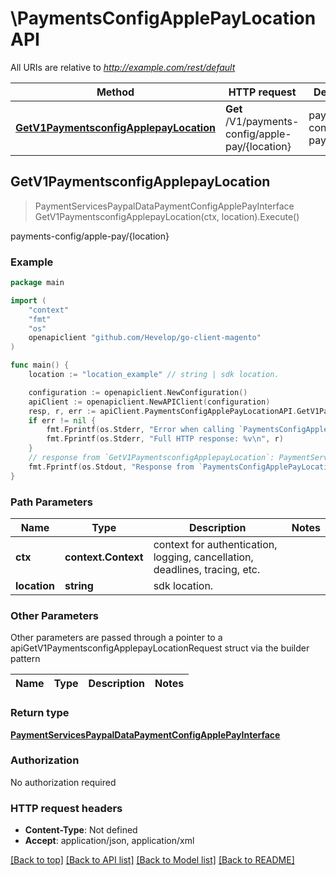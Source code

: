 # \PaymentsConfigApplePayLocationAPI

All URIs are relative to *http://example.com/rest/default*

Method | HTTP request | Description
------------- | ------------- | -------------
[**GetV1PaymentsconfigApplepayLocation**](PaymentsConfigApplePayLocationAPI.md#GetV1PaymentsconfigApplepayLocation) | **Get** /V1/payments-config/apple-pay/{location} | payments-config/apple-pay/{location}



## GetV1PaymentsconfigApplepayLocation

> PaymentServicesPaypalDataPaymentConfigApplePayInterface GetV1PaymentsconfigApplepayLocation(ctx, location).Execute()

payments-config/apple-pay/{location}



### Example

```go
package main

import (
	"context"
	"fmt"
	"os"
	openapiclient "github.com/Hevelop/go-client-magento"
)

func main() {
	location := "location_example" // string | sdk location.

	configuration := openapiclient.NewConfiguration()
	apiClient := openapiclient.NewAPIClient(configuration)
	resp, r, err := apiClient.PaymentsConfigApplePayLocationAPI.GetV1PaymentsconfigApplepayLocation(context.Background(), location).Execute()
	if err != nil {
		fmt.Fprintf(os.Stderr, "Error when calling `PaymentsConfigApplePayLocationAPI.GetV1PaymentsconfigApplepayLocation``: %v\n", err)
		fmt.Fprintf(os.Stderr, "Full HTTP response: %v\n", r)
	}
	// response from `GetV1PaymentsconfigApplepayLocation`: PaymentServicesPaypalDataPaymentConfigApplePayInterface
	fmt.Fprintf(os.Stdout, "Response from `PaymentsConfigApplePayLocationAPI.GetV1PaymentsconfigApplepayLocation`: %v\n", resp)
}
```

### Path Parameters


Name | Type | Description  | Notes
------------- | ------------- | ------------- | -------------
**ctx** | **context.Context** | context for authentication, logging, cancellation, deadlines, tracing, etc.
**location** | **string** | sdk location. | 

### Other Parameters

Other parameters are passed through a pointer to a apiGetV1PaymentsconfigApplepayLocationRequest struct via the builder pattern


Name | Type | Description  | Notes
------------- | ------------- | ------------- | -------------


### Return type

[**PaymentServicesPaypalDataPaymentConfigApplePayInterface**](PaymentServicesPaypalDataPaymentConfigApplePayInterface.md)

### Authorization

No authorization required

### HTTP request headers

- **Content-Type**: Not defined
- **Accept**: application/json, application/xml

[[Back to top]](#) [[Back to API list]](../README.md#documentation-for-api-endpoints)
[[Back to Model list]](../README.md#documentation-for-models)
[[Back to README]](../README.md)

